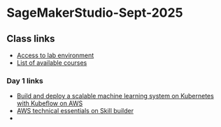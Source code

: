 # SageMakerStudio-Sept-2025

## Class links

- [Access to lab environment](https://us-east-1.student.classrooms.aws.training/class/ilt%23v8Tx76fddYa18jg1vJvvjX)
- [List of available courses](https://releases.awstc.com/)

### Day 1 links
- [Build and deploy a scalable machine learning system on Kubernetes with Kubeflow on AWS](https://aws.amazon.com/blogs/machine-learning/build-and-deploy-a-scalable-machine-learning-system-on-kubernetes-with-kubeflow-on-aws/)
- [AWS technical essentials on Skill builder](https://skillbuilder.aws/learn/K8C2FNZM6X/aws-technical-essentials/N7Q3SXQCDY)
- 
